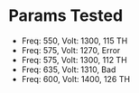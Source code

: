 # Params Tested

- Freq: 550, Volt: 1300, 115 TH
- Freq: 575, Volt: 1270, Error
- Freq: 575, Volt: 1300, 112 TH
- Freq: 635, Volt: 1310, Bad
- Freq: 600, Volt: 1400, 126 TH
